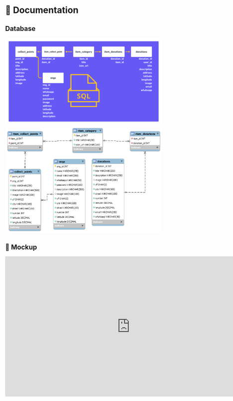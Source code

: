 <h1>📖 Documentation</h1>

<h2>Database</h2>

<div align="center">
  <img
    src="./database/findonation-simple.png"
    alt="Database schema"
    title="Simple version"
  />
  <img
    src="./database/findonation.png"
    alt="Database schema"
    title="Detailed version"
  />
</div>

<h2>📝 Mockup</h2>

<div align="center">
  <iframe style="border:none" width="800" height="450" src="https://whimsical.com/embed/YYMxJmtCh9n9mS9iSUi3Fj"></iframe>
</div>
